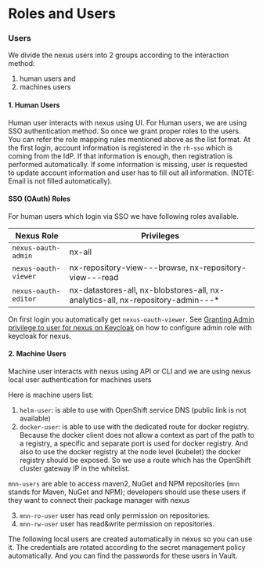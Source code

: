 # Roles and Users

### Users

We divide the nexus users into 2 groups according to the interaction method:

1. human users and
2. machines users

#### 1. Human Users

Human user interacts with nexus using UI. For Human users, we are using SSO authentication method. So once we grant proper roles to the users. You can refer the role mapping rules mentioned above as the list format. At the first login, account information is registered in the `rh-sso` which is coming from the IdP. If that information is enough, then registration is performed automatically. If some information is missing, user is requested to update account information and user has to fill out all information. (NOTE: Email is not filled automatically).

#### SSO (OAuth) Roles

For human users which login via SSO we have following roles available.

|    Nexus Role       |    Privileges       |
| ------------------- | ------------------- |
| `nexus-oauth-admin`   |nx-all               |
| `nexus-oauth-viewer`  |nx-repository-view-*-*-browse, nx-repository-view-*-*-read |
| `nexus-oauth-editor`  |nx-datastores-all, nx-blobstores-all, nx-analytics-all, nx-repository-admin-*-*-* |

On first login you automatically get `nexus-oauth-viewer`. See [Granting Admin privilege to user for nexus on Keycloak](../repository/08-grant-nexus-admin-keycloak.md) on how to configure admin role with keycloak for nexus.

#### 2. Machine Users

Machine user interacts with nexus using API or CLI and we are using nexus local user authentication for machines users

Here is machine users list:

1. `helm-user`: is able to use with OpenShift service DNS (public link is not available)
2. `docker-user`: is able to use with the dedicated route for docker registry. Because the docker client does not allow a context as part of the path to a registry, a specific and separate port is used for docker registry. And also to use the docker registry at the node level (kubelet) the docker registry should be exposed. So we use a route which has the OpenShift cluster gateway IP in the whitelist.

`mnn-users` are able to access maven2, NuGet and NPM repositories (`mnn` stands for Maven, NuGet and NPM); developers should use these users if they want to connect their package manager with nexus

3. `mnn-ro-user` user has read only permission on repositories.
4. `mnn-rw-user` user has read&write permission on repositories.

The following local users are created automatically in nexus so you can use it. The credentials are rotated according to the secret management policy automatically. And you can find the passwords for these users in Vault.
